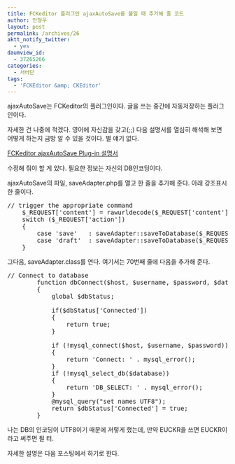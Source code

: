 ```yaml
---
title: FCKeditor 플러그인 ajaxAutoSave를 붙일 때 추가해 줄 코드
author: 안형우
layout: post
permalink: /archives/26
aktt_notify_twitter:
  - yes
daumview_id:
  - 37265266
categories:
  - 서버단
tags:
  - 'FCKEditor &amp; CKEditor'
---
```

ajaxAutoSave는 FCKeditor의 플러그인이다. 글을 쓰는 중간에 자동저장하는 플러그인이다. 

자세한 건 나중에 적겠다. 영어에 자신감을 갖고(;;) 다음 설명서를 열심히 해석해 보면 어떻게 하는지 금방 알 수 있을 것이다. 별 얘기 없다.

<a target="_blank" href="http://greenmap.sourceforge.net/fck_demo/about.html">FCKeditor ajaxAutoSave Plug-in 설명서</a>

수정해 줘야 할 게 있다. 필요한 정보는 자신의 DB인코딩이다.

ajaxAutoSave의 파일, saveAdapter.php를 열고 한 줄을 추가해 준다. 아래 강조표시한 줄이다.

<pre title="code" class="brush: php;first-line: 9; highlight: [10]; ">// trigger the appropriate command
	$_REQUEST[&#039;content&#039;] = rawurldecode($_REQUEST[&#039;content&#039;]);
	switch ($_REQUEST[&#039;action&#039;])
	{
		case &#039;save&#039; 	: saveAdapter::saveToDatabase($_REQUEST[&#039;content&#039;]) ; 
		case &#039;draft&#039;	: saveAdapter::saveToDatabase($_REQUEST[&#039;content&#039;], true);
	}</pre>

그다음, saveAdapter.class를 연다. 여기서는 70번째 줄에 다음을 추가해 준다.

<pre title="code" class="brush: php;first-line: 52; highlight: [70]; ">// Connect to database
		function dbConnect($host, $username, $password, $database)
		{
			global $dbStatus;

			if($dbStatus[&#039;Connected&#039;])
			{
				return true;
			}

			if (!mysql_connect($host, $username, $password))
			{
				return &#039;Connect: &#039; . mysql_error();
			}
			if (!mysql_select_db($database))
			{
				return &#039;DB_SELECT: &#039; . mysql_error();
			}
			@mysql_query("set names UTF8");
			return $dbStatus[&#039;Connected&#039;] = true;
		}</pre>

나는 DB의 인코딩이 UTF8이기 때문에 저렇게 했는데, 만약 EUCKR을 쓰면 EUCKR이라고 써주면 될 터.

자세한 설명은 다음 포스팅에서 하기로 한다.